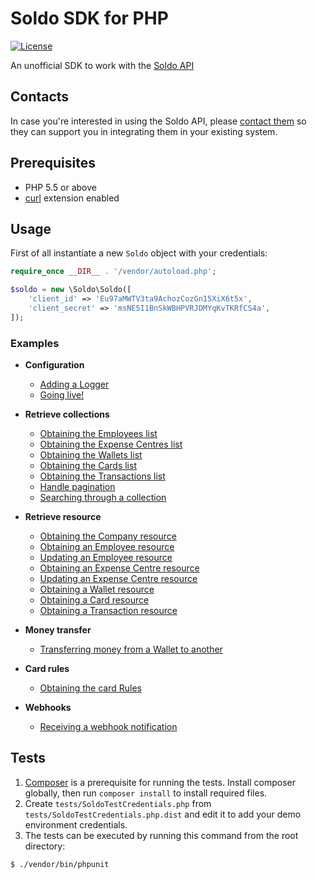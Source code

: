 # Soldo SDK for PHP
[![License](https://img.shields.io/badge/License-Apache%202.0-blue.svg)](https://opensource.org/licenses/Apache-2.0)

An unofficial SDK to work with the [Soldo API](https://api-demo.soldocloud.net/documentation)

## Contacts
In case you're interested in using the Soldo API, please [contact them](https://www.soldo.com/en-uk/contact-us/) so they can support you in integrating them in your existing system.

## Prerequisites
- PHP 5.5 or above
- [curl](https://secure.php.net/manual/en/book.curl.php) extension enabled

## Usage

First of all instantiate a new `Soldo` object with your credentials:


```php
require_once __DIR__ . '/vendor/autoload.php';

$soldo = new \Soldo\Soldo([
    'client_id' => 'Eu97aMWTV3ta9AchozCozGn15XiX6t5x',
    'client_secret' => 'msNE5I1BnSkWBHPVRJDMYqKvTKRfCS4a',
]);
```

### Examples
- **Configuration**
    - [Adding a Logger](./examples/configuration.md#adding-a-logger)
    - [Going live!](./examples/configuration.md#going-live)

- **Retrieve collections**
    - [Obtaining the Employees list](./examples/collections.md#obtaining-the-employees-list)
    - [Obtaining the Expense Centres list](./examples/collections.md#obtaining-the-expense-centres-list)
    - [Obtaining the Wallets list](./examples/collections.md#obtaining-the-wallets-list)
    - [Obtaining the Cards list](./examples/collections.md#obtaining-the-cards-list)
    - [Obtaining the Transactions list](./examples/collections.md#obtaining-the-transactions-list)
    - [Handle pagination](./examples/collections.md#handle-pagination)
    - [Searching through a collection](./examples/collections.md#searching-through-a-collection)
    
- **Retrieve resource**
    - [Obtaining the Company resource](./examples/resources.md#obtaining-the-company-resource)
    - [Obtaining an Employee resource](./examples/resources.md#obtaining-an-employee-resource)
    - [Updating an Employee resource](./examples/resources.md#updating-an-employee-resource)
    - [Obtaining an Expense Centre resource](./examples/resources.md#obtaining-an-expense-centre-resource)
    - [Updating an Expense Centre resource](./examples/resources.md#updating-an--expense-centre-resource)
    - [Obtaining a Wallet resource](./examples/resources.md#obtaining-a-wallet-resource)
    - [Obtaining a Card resource](./examples/resources.md#obtaining-a-card-resource)
    - [Obtaining a Transaction resource](./examples/resources.md#obtaining-a-transaction-resource)
    
- **Money transfer**
    - [Transferring money from a Wallet to another](./examples/transfer.md)
   
- **Card rules**
    - [Obtaining the card Rules](./examples/card-rules.md#obtaining-the-card-rules)
    
- **Webhooks**
    - [Receiving a webhook notification](./examples/webhooks.md#receiving-a-webhook-notification)
      
    
## Tests

1. [Composer](https://getcomposer.org/) is a prerequisite for running the tests. Install composer globally, then run `composer install` to install required files.
2. Create `tests/SoldoTestCredentials.php` from `tests/SoldoTestCredentials.php.dist` and edit it to add your demo environment credentials.
3. The tests can be executed by running this command from the root directory:

```bash
$ ./vendor/bin/phpunit
```



